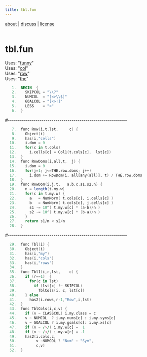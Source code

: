 ```yaml
---
title: tbl.fun
---
```


 [about](/fun/ABOUT) |   [discuss](http://github.com/timm/fun/issues) | [license](/fun/LICENSE) <br>
<br>

# tbl.fun

Uses:  "[funny](funny)"<br>
Uses:  "[col](col)"<br>
Uses:  "[row](row)"<br>
Uses:  "[the](the)"<br>

```awk
   1.  BEGIN  {
   2.    SKIPCOL = "\\?"
   3.    NUMCOL  = "[<>\\$]"
   4.    GOALCOL = "[<>!]"
   5.    LESS    = "<"
   6.  }
```
#------------------------------------------------------------
```awk
   7.  func Row(i,t,lst,     c) {
   8.    Object(i)
   9.    has(i,"cells")
  10.    i.dom = 0
  11.    for(c in t.cols) 
  12.      i.cells[c] = Col1(t.cols[c],  lst[c]) 
  13.  }
  14.  func RowDoms(i,all,t,  j) {
  15.    i.dom = 0
  16.    for(j=1; j<=THE.row.doms; j++)
  17.      i.dom += RowDom(i, all[any(all)], t) / THE.row.doms
  18.  }
  19.  func RowDom(i,j,t,   a,b,c,s1,s2,n) {
  20.    n = length(t.my.w)
  21.    for(c in t.my.w) {
  22.      a   = NumNorm( t.cols[c], i.cells[c] )
  23.      b   = NumNorm( t.cols[c], j.cells[c] )
  24.      s1 -= 10^( t.my.w[c] * (a-b)/n )
  25.      s2 -= 10^( t.my.w[c] * (b-a)/n )
  26.    }
  27.    return s1/n < s2/n
  28.  }
```

  
#------------------------------------------------------------
```awk
  29.  func Tbl(i) { 
  30.    Object(i)
  31.    has(i,"my")
  32.    has(i,"cols")
  33.    has(i,"rows") 
  34.  }
  35.  func Tbl1(i,r,lst,    c) {
  36.    if (r==1)  {
  37.      for(c in lst)
  38.        if (lst[c] !~ SKIPCOL) 
  39.          TblCols(i, c, lst[c])
  40.    } else  
  41.      has2(i.rows,r-1,"Row",i,lst)  
  42.  }
  43.  func TblCols(i,c,v) {
  44.    if (v ~ CLASSCOL) i.my.class = c
  45.    v ~ NUMCOL  ? i.my.nums[c] : i.my.syms[c]
  46.    v ~ GOALCOL ? i.my.goals[c]: i.my.xs[c]
  47.    if (v ~ />/) i.my.w[c] =  1
  48.    if (v ~ /</) i.my.w[c] = -1
  49.    has2(i.cols,c,
  50.         v ~NUMCOL ? "Num" : "Sym",
  51.         c,v) 
  52.  }
```

